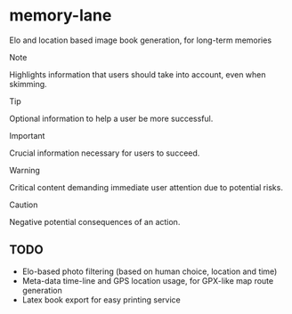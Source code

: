 # memory-lane
Elo and location based image book generation, for long-term memories

> [!NOTE]  
> Highlights information that users should take into account, even when skimming.

> [!TIP]
> Optional information to help a user be more successful.

> [!IMPORTANT]  
> Crucial information necessary for users to succeed.

> [!WARNING]  
> Critical content demanding immediate user attention due to potential risks.

> [!CAUTION]
> Negative potential consequences of an action.

## TODO

- Elo-based photo filtering (based on human choice, location and time)
- Meta-data time-line and GPS location usage, for GPX-like map route generation
- Latex book export for easy printing service
